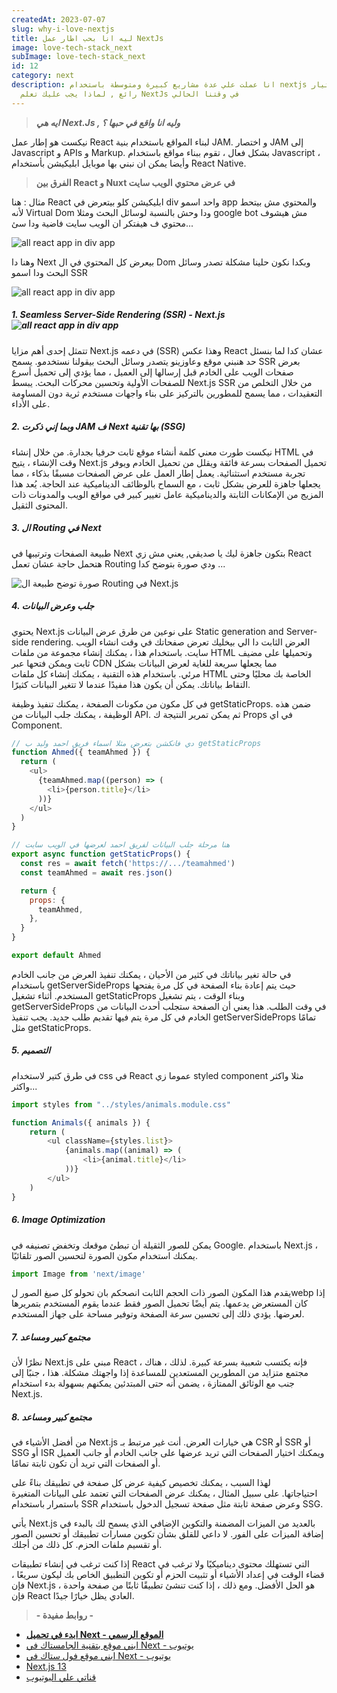 ```yaml
---
createdAt: 2023-07-07
slug: why-i-love-nextjs
title: ليه انا بحب اطار عمل NextJs
image: love-tech-stack_next
subImage: love-tech-stack_next
id: 12
category: next
description: انا عملت علي عدة مشاريع كبيرة ومتوسطة باستخدام nextjs وكان اختيار
  رائع , لماذا يجب عليك تعلم NextJs في وقتنا الحالي
---
```

> ***ايه هي Next.Js , وليه انا واقع في حبها ؟***

نيكست هو إطار عمل React لبناء المواقع باستخدام بنية JAM. و اختصار JAM إلى Javascript و APIs و Markup. بشكل فعال ، تقوم ببناء مواقع باستخدام Javascript ، وأيضا يمكن ان نبني بها موبايل ابليكيشن بأستخدام React Native.

> **الفرق بين React و Nuxt في عرض محتوي الويب سايت**

م﻿ثال : هنا React ابليكيشن كلو بيتعرض في div واحد اسمو app والمحتوي مش بيتحط لأنه Virtual Dom ودا وحش بالنسبة لوسائل البحث ومثلا google bot مش هيشوف محتوي ف هيفتكر ان الويب سايت فاضية ودا سئ...

![all react app in div app](https://res.cloudinary.com/drcfigqqr/image/upload/v1688710761/app_sgr362.webp "all react app in div app")

و﻿هنا دا Next بيعرض كل المحتوي في ال Dom وبكدا نكون حلينا مشكلة تصدر وسائل البحث ودا اسمو SSR

![all react app in div app](https://res.cloudinary.com/drcfigqqr/image/upload/v1688710761/app_sgr362.webp "all react app in div app")

##### 1. Seamless Server-Side Rendering (SSR) - Next.js![all react app in div app](https://res.cloudinary.com/drcfigqqr/image/upload/v1688710761/app_sgr362.webp "all react app in div app")

تتمثل إحدى أهم مزايا Next.js في دعمه (SSR) وهذا عكس React عشان كدا لما بنسئل حد هنبني موقع وعاوزينو يتصدر وسائل البحث بيقولنا نستخدمو. يسمح SSR بعرض صفحات الويب على الخادم قبل إرسالها إلى العميل ، مما يؤدي إلى تحميل أسرع للصفحات الأولية وتحسين محركات البحث. يبسط Next.js SSR من خلال التخلص من التعقيدات ، مما يسمح للمطورين بالتركيز على بناء واجهات مستخدم ثرية دون المساومة على الأداء.

##### 2. وبما إني ذكرت JAM ف Next بها تقنية (SSG)

نيكست طورت معني كلمة أنشاء موقع ثابت حرفيا بجدارة. من خلال إنشاء HTML في وقت الإنشاء ، يتيح Next.js تحميل الصفحات بسرعة فائقة ويقلل من تحميل الخادم ويوفر تجربة مستخدم استثنائية. يعمل إطار العمل على عرض الصفحات مسبقًا بذكاء ، مما يجعلها جاهزة للعرض بشكل ثابت ، مع السماح بالوظائف الديناميكية عند الحاجة. يُعد هذا المزيج من الإمكانات الثابتة والديناميكية عامل تغيير كبير في مواقع الويب والمدونات ذات المحتوى الثقيل.

##### 3. ال Routing في Next

ط﻿بيعة الصفحات وترتيبها في Next بتكون جاهزة ليك يا صديقي, يعني مش زي React هتحمل حاجة عشان تعمل Routing ودي صورة بتوضح كدا ...

![صورة توضح طبيعة ال Routing في Next.js](https://res.cloudinary.com/drcfigqqr/image/upload/v1688705652/image-1024x534_uziqwi.webp "صورة توضح طبيعة ال Routing في Next.js")

##### 4. جلب وعرض البيانات

يحتوي Next.js على نوعين من طرق عرض البيانات Static generation and Server-side rendering. العرض الثابت دا الي بيخليك تعرض صفحاتك في وقت انشاء الويب سايت. باستخدام هذا ، يمكنك إنشاء مجموعة من ملفات HTML وتحميلها على مضيف ثابت ويمكن فتحها عبر CDN مما يجعلها سريعة للغاية لعرض البيانات بشكل مرئي. باستخدام هذه التقنية ، يمكنك إنشاء كل ملفات HTML الخاصة بك محليًا وحتى التقاط بياناتك. يمكن أن يكون هذا مفيدًا عندما لا تتغير البيانات كثيرًا. 

في كل مكون من مكونات الصفحة ، يمكنك تنفيذ وظيفة getStaticProps. ضمن هذه الوظيفة ، يمكنك جلب البيانات من API. ثم يمكن تمرير النتيجة ك Props في اي Component.

```javascript
// دي فانكشن بتعرض مثلا اسماء فريق احمد وليد ب getStaticProps
function Ahmed({ teamAhmed }) {
  return (
    <ul>
      {teamAhmed.map((person) => (
        <li>{person.title}</li>
      ))}
    </ul>
  )
}

// هنا مرحلة جلب البيانات لفريق احمد لعرضها في الويب سايت
export async function getStaticProps() {
  const res = await fetch('https://.../teamahmed')
  const teamAhmed = await res.json()

  return {
    props: {
      teamAhmed,
    },
  }
}

export default Ahmed
```

في حالة تغير بياناتك في كثير من الأحيان ، يمكنك تنفيذ العرض من جانب الخادم باستخدام getServerSideProps حيث يتم إعادة بناء الصفحة في كل مرة يفتحها المستخدم. أثناء تشغيل getStaticProps وبناء الوقت ، يتم تشغيل getServerSideProps في وقت الطلب. هذا يعني أن الصفحة ستجلب أحدث البيانات من الخادم في كل مرة يتم فيها تقديم طلب جديد. يجب تنفيذ getServerSideProps تمامًا مثل getStaticProps.

##### 5. التصميم

ف﻿ي طرق كتير لاستخدام css في React عموما زي styled component مثلا واكثر واكثر...

```javascript
import styles from "../styles/animals.module.css"

function Animals({ animals }) {
    return (
        <ul className={styles.list}>
            {animals.map((animal) => (
                <li>{animal.title}</li>
            ))}
        </ul>
    )
}
```

##### 6. Image Optimization

يمكن للصور الثقيلة أن تبطئ موقعك وتخفض تصنيفه في Google. باستخدام Next.js ، يمكنك استخدام مكون الصورة لتحسين الصور تلقائيًا.

```javascript
import Image from 'next/image'
```

يقدم هذا المكون الصور ذات الحجم الثابت [](https://www.makeuseof.com/convert-webp-to-jpeg-png-other-image-formats/)انصحكم بان تحولو كل صيغ الصور لwebp إذا كان المستعرض يدعمها. يتم أيضًا تحميل الصور فقط عندما يقوم المستخدم بتمريرها لعرضها. يؤدي ذلك إلى تحسين سرعة الصفحة وتوفير مساحة على جهاز المستخدم.

##### 7. مجتمع كبير ومساعد

نظرًا لأن Next.js مبني على React ، فإنه يكتسب شعبية بسرعة كبيرة. لذلك ، هناك مجتمع متزايد من المطورين المستعدين للمساعدة إذا واجهتك مشكلة. هذا ، جنبًا إلى جنب مع الوثائق الممتازة ، يضمن أنه حتى المبتدئين يمكنهم بسهولة بدء استخدام Next.js.

##### 8. مجتمع كبير ومساعد

من أفضل الأشياء في Next.js هي خيارات العرض. أنت غير مرتبط بـ CSR أو SSR أو SSG أو ISR ويمكنك اختيار الصفحات التي تريد عرضها على جانب الخادم أو جانب العميل أو الصفحات التي تريد أن تكون ثابتة تمامًا.

لهذا السبب ، يمكنك تخصيص كيفية عرض كل صفحة في تطبيقك بناءً على احتياجاتها. على سبيل المثال ، يمكنك عرض الصفحات التي تعتمد على البيانات المتغيرة باستمرار باستخدام SSR وعرض صفحة ثابتة مثل صفحة تسجيل الدخول باستخدام SSG.

يأتي Next.js بالعديد من الميزات المضمنة والتكوين الإضافي الذي يسمح لك بالبدء في إضافة الميزات على الفور. لا داعي للقلق بشأن تكوين مسارات تطبيقك أو تحسين الصور أو تقسيم ملفات الحزم. كل ذلك من أجلك.

إذا كنت ترغب في إنشاء تطبيقات React التي تستهلك محتوى ديناميكيًا ولا ترغب في قضاء الوقت في إعداد الأشياء أو تثبيت الحزم أو تكوين التطبيق الخاص بك ليكون سريعًا ، فإن Next.js هو الحل الأفضل. ومع ذلك ، إذا كنت تنشئ تطبيقًا ثابتًا من صفحة واحدة ، فإن React العادي يظل خيارًا جيدًا.

> **\- ر﻿وابط مفيدة -**

* **[ا﻿بدء في تحميل Next - الموقع الرسمي](https://nextjs.org/docs/getting-started/installation)**
* [ابني موقع بتقنية الجامستاك في Next - يوتيوب](https://www.youtube.com/results?search_query=build+a+jamstack+site+with+next+js)
* [ا﻿بني موقع فول ستاك في Next - يوتيوب](https://www.youtube.com/results?search_query=build+a+fullstack+site+with+next+js)
* [N﻿ext.js 13](https://nextjs.org/blog/next-13-4)
* [ق﻿ناتي علي اليوتيوب](https://www.youtube.com/@ahmeedwaleed)